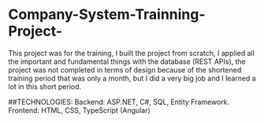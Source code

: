 # Company-System-Trainning-Project-
This project was for the training, I built the project from scratch, I applied all the important and fundamental things with the database (REST APIs), the project was not completed in terms of design because of the shortened training period that was only a month, but I did a very big job and I learned a lot in this short period.

##TECHNOLOGIES:
Backend: ASP.NET, C#, SQL, Entity Framework.
Frontend: HTML, CSS, TypeScript (Angular)

